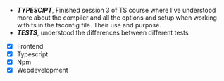 - ***TYPESCIPT***, Finished session 3 of TS course where I've understood more about the compiler and all the options and setup when working with ts in the tsconfig file. Their use and purpose. 
- ***TESTS***, understood the differences between different tests


- [x] Frontend
- [x] Typescript
- [x] Npm
- [x] Webdevelopment 
